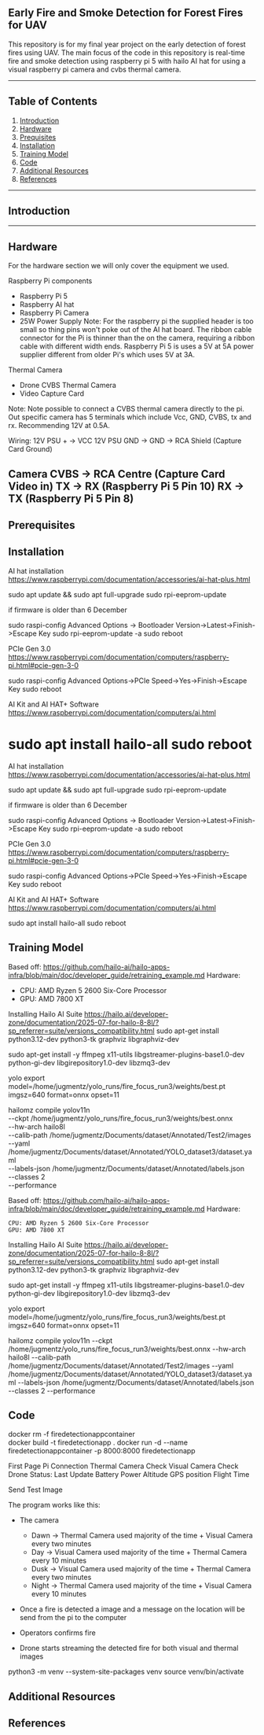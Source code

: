## **Early Fire and Smoke Detection for Forest Fires for UAV**

This repository is for my final year project on the early detection of forest fires using UAV. The main focus of the code in this repository is real-time fire and smoke detection using raspberry pi 5 with hailo AI hat for using a visual raspberry pi camera and cvbs thermal camera. 

---

## **Table of Contents**

1. [Introduction](#introduction)
2. [Hardware](#hardware)
3. [Prequisites](#prerequisites)
4. [Installation](#installation)
5. [Training Model](#training-model)
6. [Code](#code)
7. [Additional Resources](#additional-resources)
8. [References](#references)

---

## **Introduction**




---

## **Hardware**

For the hardware section we will only cover the equipment we used.

Raspberry Pi components
- Raspberry Pi 5
- Raspberry AI hat
- Raspberry Pi Camera
- 25W Power Supply
Note:
For the raspberry pi the supplied header is too small so thing pins won't poke out of the AI hat board.
The ribbon cable connector for the Pi is thinner than the on the camera, requiring a ribbon cable with different width ends.
Raspberry Pi 5 is uses a 5V at 5A power supplier different from older Pi's which uses 5V at 3A. 

Thermal Camera
- Drone CVBS Thermal Camera
- Video Capture Card

Note:
Note possible to connect a CVBS thermal camera directly to the pi. Out specific camera has 5 terminals which include Vcc, GND, CVBS, tx and rx. Recommending 12V at 0.5A. 

Wiring:
12V PSU +   -> VCC
12V PSU GND -> GND
            -> RCA Shield (Capture Card Ground)

Camera CVBS -> RCA Centre (Capture Card Video in)
TX          -> RX (Raspberry Pi 5 Pin 10)
RX          -> TX (Raspberry Pi 5 Pin 8)
---

## **Prerequisites**

## **Installation**


AI hat installation https://www.raspberrypi.com/documentation/accessories/ai-hat-plus.html

sudo apt update && sudo apt full-upgrade sudo rpi-eeprom-update

if firmware is older than 6 December

sudo raspi-config Advanced Options -> Bootloader Version->Latest->Finish->Escape Key sudo rpi-eeprom-update -a sudo reboot

PCIe Gen 3.0 https://www.raspberrypi.com/documentation/computers/raspberry-pi.html#pcie-gen-3-0

sudo raspi-config Advanced Options->PCIe Speed->Yes->Finish->Escape Key sudo reboot

AI Kit and AI HAT+ Software https://www.raspberrypi.com/documentation/computers/ai.html

sudo apt install hailo-all sudo reboot
=======
AI hat installation
https://www.raspberrypi.com/documentation/accessories/ai-hat-plus.html

sudo apt update && sudo apt full-upgrade
sudo rpi-eeprom-update

if firmware is older than 6 December

sudo raspi-config
Advanced Options -> Bootloader Version->Latest->Finish->Escape Key
sudo rpi-eeprom-update -a
sudo reboot

PCIe Gen 3.0
https://www.raspberrypi.com/documentation/computers/raspberry-pi.html#pcie-gen-3-0

sudo raspi-config
Advanced Options->PCIe Speed->Yes->Finish->Escape Key
sudo reboot

AI Kit and AI HAT+ Software
https://www.raspberrypi.com/documentation/computers/ai.html

sudo apt install hailo-all
sudo reboot

## **Training Model**
Based off: https://github.com/hailo-ai/hailo-apps-infra/blob/main/doc/developer_guide/retraining_example.md
Hardware:
- CPU: AMD Ryzen 5 2600 Six-Core Processor
- GPU: AMD 7800 XT

Installing Hailo AI Suite
https://hailo.ai/developer-zone/documentation/2025-07-for-hailo-8-8l/?sp_referrer=suite/versions_compatibility.html
sudo apt-get install python3.12-dev python3-tk graphviz libgraphviz-dev

sudo apt-get install -y ffmpeg x11-utils libgstreamer-plugins-base1.0-dev python-gi-dev libgirepository1.0-dev libzmq3-dev



yolo export model=/home/jugmentz/yolo_runs/fire_focus_run3/weights/best.pt imgsz=640 format=onnx opset=11

hailomz compile yolov11n \
  --ckpt /home/jugmentz/yolo_runs/fire_focus_run3/weights/best.onnx \
  --hw-arch hailo8l \
  --calib-path /home/jugmentz/Documents/dataset/Annotated/Test2/images \
  --yaml /home/jugmentz/Documents/dataset/Annotated/YOLO_dataset3/dataset.yaml \
  --labels-json /home/jugmentz/Documents/dataset/Annotated/labels.json \
  --classes 2 \
  --performance



Based off: https://github.com/hailo-ai/hailo-apps-infra/blob/main/doc/developer_guide/retraining_example.md Hardware:

    CPU: AMD Ryzen 5 2600 Six-Core Processor
    GPU: AMD 7800 XT

Installing Hailo AI Suite https://hailo.ai/developer-zone/documentation/2025-07-for-hailo-8-8l/?sp_referrer=suite/versions_compatibility.html sudo apt-get install python3.12-dev python3-tk graphviz libgraphviz-dev

sudo apt-get install -y ffmpeg x11-utils libgstreamer-plugins-base1.0-dev python-gi-dev libgirepository1.0-dev libzmq3-dev

yolo export model=/home/jugmentz/yolo_runs/fire_focus_run3/weights/best.pt imgsz=640 format=onnx opset=11

hailomz compile yolov11n
--ckpt /home/jugmentz/yolo_runs/fire_focus_run3/weights/best.onnx
--hw-arch hailo8l
--calib-path /home/jugmentz/Documents/dataset/Annotated/Test2/images
--yaml /home/jugmentz/Documents/dataset/Annotated/YOLO_dataset3/dataset.yaml
--labels-json /home/jugmentz/Documents/dataset/Annotated/labels.json
--classes 2
--performance

## **Code**
docker rm -f firedetectionappcontainer \
docker build -t firedetectionapp .
docker run -d --name firedetectionappcontainer -p 8000:8000 firedetectionapp

First Page
Pi Connection
Thermal Camera Check
Visual Camera Check
Drone Status:
Last Update
Battery Power
Altitude
GPS position
Flight Time

Send Test Image

The program works like this:

- The camera 
    - Dawn  -> Thermal Camera used majority of the time + Visual Camera every two minutes
    - Day   -> Visual Camera used majority of the time + Thermal Camera every 10 minutes
    - Dusk  -> Visual Camera used majority of the time + Thermal Camera every two minutes
    - Night -> Thermal Camera used majority of the time + Visual Camera every 10 minutes

- Once a fire is detected a image and a message on the location will be send from the pi to the computer
- Operators confirms fire
- Drone starts streaming the detected fire for both visual and thermal images

python3 -m venv --system-site-packages venv
source venv/bin/activate
## **Additional Resources**

## **References**



